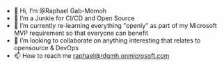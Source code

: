 - 👋 Hi, I’m @Raphael Gab-Momoh
- 👀 I’m a Junkie for  CI/CD and Open Source
- 🌱 I’m currently re-learning everything "openly" as part of my Microsoft MVP requirement so that everyone can benefit 
- 💞️ I’m looking to collaborate on anything interesting that relates to opensource & DevOps
- 📫 How to reach me raphael@rdgmh.onmicrosoft.com

<!---
raphgm/raphgm is a ✨ special ✨ repository because its `README.md` (this file) appears on your GitHub profile.
You can click the Preview link to take a look at your changes.
--->
